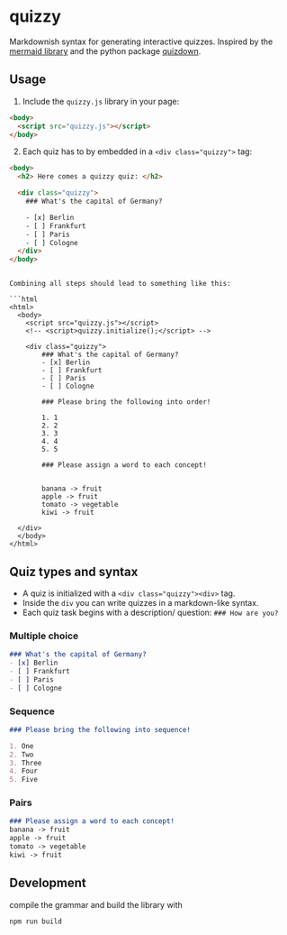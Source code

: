 # quizzy

Markdownish syntax for generating interactive quizzes. Inspired by the [mermaid library](https://mermaid-js.github.io/mermaid/#/) and the python package [quizdown](https://github.com/jjfiv/quizdown). 

## Usage

1. Include the `quizzy.js` library in your page:
```html
<body>
  <script src="quizzy.js"></script>
</body>
```

2. Each quiz has to by embedded in a `<div class="quizzy">` tag:

```html
<body>
  <h2> Here comes a quizzy quiz: </h2>

  <div class="quizzy">
    ### What's the capital of Germany?

    - [x] Berlin
    - [ ] Frankfurt
    - [ ] Paris
    - [ ] Cologne
  </div>
</body>
```

<!-- 3. Initialize the library by calling `quizzy.initialize()`

```html
<body>
  <script>quizzy.initialize();</script>
</body> -->
```

Combining all steps should lead to something like this:

```html
<html>
  <body>
    <script src="quizzy.js"></script>
    <!-- <script>quizzy.initialize();</script> -->

    <div class="quizzy">
        ### What's the capital of Germany?
        - [x] Berlin
        - [ ] Frankfurt
        - [ ] Paris
        - [ ] Cologne

        ### Please bring the following into order!

        1. 1
        2. 2
        3. 3
        4. 4
        5. 5

        ### Please assign a word to each concept!


        banana -> fruit
        apple -> fruit
        tomato -> vegetable
        kiwi -> fruit

  </div>    
  </body>
</html>
```

## Quiz types and syntax

- A quiz is initialized with a `<div class="quizzy"><div>` tag. 
- Inside the `div` you can write quizzes in a markdown-like syntax. 
- Each quiz task begins with a description/ question: `### How are you?`

### Multiple choice

```markdown
### What's the capital of Germany?
- [x] Berlin
- [ ] Frankfurt
- [ ] Paris
- [ ] Cologne
```

### Sequence

```markdown
### Please bring the following into sequence!

1. One
2. Two
3. Three
4. Four
5. Five
```

### Pairs

```markdown
### Please assign a word to each concept!
banana -> fruit
apple -> fruit
tomato -> vegetable
kiwi -> fruit
```

## Development

compile the grammar and build the library with 

```bash
npm run build
```
